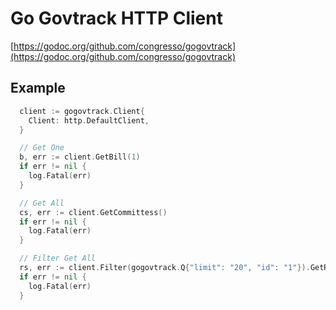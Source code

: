 # Go Govtrack HTTP Client

[https://godoc.org/github.com/congresso/gogovtrack](https://godoc.org/github.com/congresso/gogovtrack)

## Example

```go
  client := gogovtrack.Client{
    Client: http.DefaultClient,
  }

  // Get One
  b, err := client.GetBill(1)
  if err != nil {
    log.Fatal(err)
  }

  // Get All
  cs, err := client.GetCommittess()
  if err != nil {
    log.Fatal(err)
  }

  // Filter Get All
  rs, err := client.Filter(gogovtrack.Q{"limit": "20", "id": "1"}).GetRoles()
  if err != nil {
    log.Fatal(err)
  }
```
